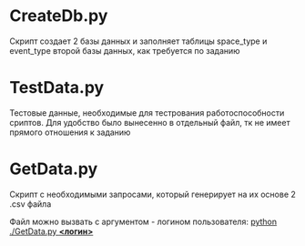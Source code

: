<h1>CreateDb.py</h1>
<p>Скрипт создает 2 базы данных и заполняет таблицы space_type и event_type второй базы данных, как требуется по заданию</p>
<h1>TestData.py</h1>
<p>Тестовые данные, необходимые для тестрования работоспособности сриптов. Для удобство было вынесенно в отдельный файл, тк не имеет прямого отношения к заданию</p>
<h1>GetData.py</h1>
<p>Скрипт с необходимыми запросами, который генерирует на их основе 2 .csv файла</p>
<p>Файл можно вызвать с аргументом - логином пользователя: <u>python ./GetData.py <b><логин></b></u></p>
